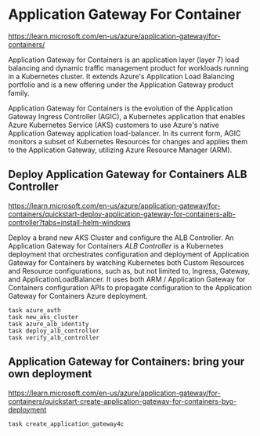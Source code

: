 # Application Gateway For Container

https://learn.microsoft.com/en-us/azure/application-gateway/for-containers/

Application Gateway for Containers is an application layer (layer 7) load balancing and dynamic traffic management product for workloads running in a Kubernetes cluster. It extends Azure's Application Load Balancing portfolio and is a new offering under the Application Gateway product family.

Application Gateway for Containers is the evolution of the Application Gateway Ingress Controller (AGIC), a Kubernetes application that enables Azure Kubernetes Service (AKS) customers to use Azure's native Application Gateway application load-balancer. In its current form, AGIC monitors a subset of Kubernetes Resources for changes and applies them to the Application Gateway, utilizing Azure Resource Manager (ARM).


## Deploy Application Gateway for Containers ALB Controller

https://learn.microsoft.com/en-us/azure/application-gateway/for-containers/quickstart-deploy-application-gateway-for-containers-alb-controller?tabs=install-helm-windows

Deploy a brand new AKS Cluster and configure the ALB Controller. An Application Gateway for Containers *ALB Controller* is a Kubernetes deployment that orchestrates configuration and deployment of Application Gateway for Containers by watching Kubernetes both Custom Resources and Resource configurations, such as, but not limited to, Ingress, Gateway, and ApplicationLoadBalancer. It uses both ARM / Application Gateway for Containers configuration APIs to propagate configuration to the Application Gateway for Containers Azure deployment. 

```
task azure_auth
task new_aks_cluster
task azure_alb_identity
task deploy_alb_controller
task verify_alb_controller
``` 

## Application Gateway for Containers: bring your own deployment

https://learn.microsoft.com/en-us/azure/application-gateway/for-containers/quickstart-create-application-gateway-for-containers-byo-deployment

```
task create_application_gateway4c
``` 